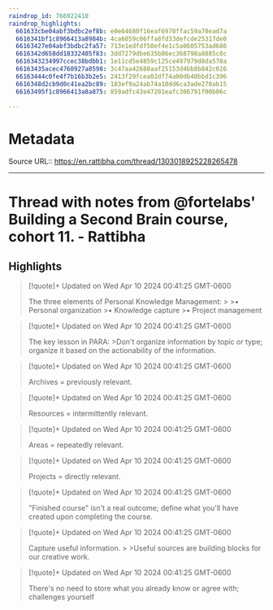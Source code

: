 ```yaml
---
raindrop_id: 766922410
raindrop_highlights:
  661633cbe04abf3bdbc2ef8b: e0e64680f16eaf6970ffac59a70ead7a
  6616341bf1c8966413a8984b: 4ca6059c06ffa8fd33defcde25317de0
  66163427e04abf3bdbc2fa57: 713e1edfdf50ef4e1c5a0605753ad686
  6616342d658dd18332405f83: 3dd7279dbe635b86ec368798a8885c0c
  6616343234997ccec38bdbb1: 1e11cd5e4859c125ce497979d8da578a
  66163435acec4760927a8598: 3c47aa42688aaf25153d4bb8b842c026
  66163444c0fe4f7b16b3b2e5: 2413f29fcea02df74a00db40bbd1c396
  6616348d2cb9d0c41ea2bc89: 183ef9a24ab74a10dd6ca3ade270ab15
  66163495f1c8966413a8a875: 859adfc43e47201eafc306791f00b06c

---
```


# Metadata
Source URL:: https://en.rattibha.com/thread/1303018925228265478


---
# Thread with notes from @fortelabs&#39; Building a Second Brain course, cohort 11. - Rattibha



## Highlights

> [!quote]+ Updated on Wed Apr 10 2024 00:41:25 GMT-0600
>
> The three elements of Personal Knowledge Management:
&gt;
&gt;• Personal organization
&gt;• Knowledge capture
&gt;• Project management

> [!quote]+ Updated on Wed Apr 10 2024 00:41:25 GMT-0600
>
> The key lesson in PARA:
&gt;Don&#39;t organize information by topic or type; organize it based on the actionability of the information.

> [!quote]+ Updated on Wed Apr 10 2024 00:41:25 GMT-0600
>
> Archives = previously relevant.

> [!quote]+ Updated on Wed Apr 10 2024 00:41:25 GMT-0600
>
> Resources = intermittently relevant.

> [!quote]+ Updated on Wed Apr 10 2024 00:41:25 GMT-0600
>
> Areas = repeatedly relevant.

> [!quote]+ Updated on Wed Apr 10 2024 00:41:25 GMT-0600
>
> Projects = directly relevant.

> [!quote]+ Updated on Wed Apr 10 2024 00:41:25 GMT-0600
>
> &quot;Finished course&quot; isn&#39;t a real outcome; define what you&#39;ll have created upon completing the course.

> [!quote]+ Updated on Wed Apr 10 2024 00:41:25 GMT-0600
>
> Capture useful information.
&gt;
&gt;Useful sources are building blocks for our creative work.

> [!quote]+ Updated on Wed Apr 10 2024 00:41:25 GMT-0600
>
> There&#39;s no need to store what you already know or agree with; challenges yourself
